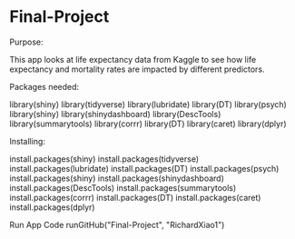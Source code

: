 # Final-Project

Purpose:

This app looks at life expectancy data from Kaggle to see how life expectancy and mortality rates are impacted by different predictors.

Packages needed:

library(shiny)
library(tidyverse)
library(lubridate)
library(DT)
library(psych)
library(shiny)
library(shinydashboard)
library(DescTools)
library(summarytools)
library(corrr)
library(DT)
library(caret)
library(dplyr)



Installing:

install.packages(shiny)
install.packages(tidyverse)
install.packages(lubridate)
install.packages(DT)
install.packages(psych)
install.packages(shiny)
install.packages(shinydashboard)
install.packages(DescTools)
install.packages(summarytools)
install.packages(corrr)
install.packages(DT)
install.packages(caret)
install.packages(dplyr)

Run App Code
runGitHub("Final-Project", "RichardXiao1")

